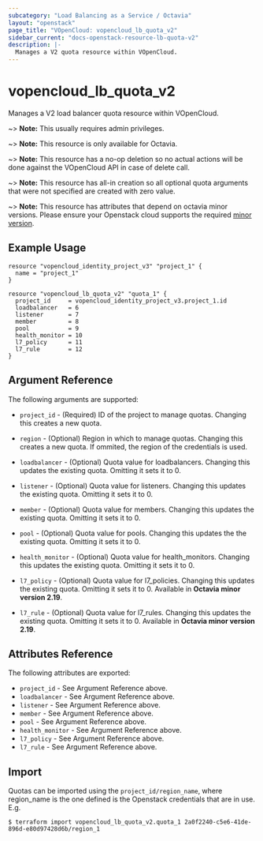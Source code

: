 ```yaml
---
subcategory: "Load Balancing as a Service / Octavia"
layout: "openstack"
page_title: "VOpenCloud: vopencloud_lb_quota_v2"
sidebar_current: "docs-openstack-resource-lb-quota-v2"
description: |-
  Manages a V2 quota resource within VOpenCloud.
---
```


# vopencloud\_lb\_quota\_v2

Manages a V2 load balancer quota resource within VOpenCloud.

~> **Note:** This usually requires admin privileges.

~> **Note:** This resource is only available for Octavia.

~> **Note:** This resource has a no-op deletion so no actual actions will be done against the VOpenCloud
   API in case of delete call.

~> **Note:** This resource has all-in creation so all optional quota arguments that were not specified are
   created with zero value.

~> **Note:** This resource has attributes that depend on octavia minor versions.
Please ensure your Openstack cloud supports the required [minor version](../#octavia-api-versioning).

## Example Usage

```hcl
resource "vopencloud_identity_project_v3" "project_1" {
  name = "project_1"
}

resource "vopencloud_lb_quota_v2" "quota_1" {
  project_id     = vopencloud_identity_project_v3.project_1.id
  loadbalancer   = 6
  listener       = 7
  member         = 8
  pool           = 9
  health_monitor = 10
  l7_policy      = 11
  l7_rule        = 12
}
```

## Argument Reference

The following arguments are supported:

* `project_id` - (Required) ID of the project to manage quotas. Changing this
  creates a new quota.

* `region` - (Optional) Region in which to manage quotas. Changing this
  creates a new quota. If ommited, the region of the credentials is used.

* `loadbalancer` - (Optional) Quota value for loadbalancers. Changing this
  updates the existing quota. Omitting it sets it to 0.

* `listener` - (Optional) Quota value for listeners. Changing this updates
  the existing quota. Omitting it sets it to 0.

* `member` - (Optional) Quota value for members. Changing this updates
  the existing quota. Omitting it sets it to 0.

* `pool` - (Optional) Quota value for pools. Changing this updates the
  the existing quota. Omitting it sets it to 0.

* `health_monitor` - (Optional) Quota value for health_monitors. Changing
  this updates the existing quota. Omitting it sets it to 0.

* `l7_policy` - (Optional) Quota value for l7_policies. Changing this
  updates the existing quota. Omitting it sets it to 0. Available in
  **Octavia minor version 2.19**.

* `l7_rule` - (Optional) Quota value for l7_rules. Changing this
  updates the existing quota. Omitting it sets it to 0. Available in
  **Octavia minor version 2.19**.


## Attributes Reference

The following attributes are exported:

* `project_id` - See Argument Reference above.
* `loadbalancer` - See Argument Reference above.
* `listener` - See Argument Reference above.
* `member` - See Argument Reference above.
* `pool` - See Argument Reference above.
* `health_monitor` - See Argument Reference above.
* `l7_policy` - See Argument Reference above.
* `l7_rule` - See Argument Reference above.

## Import

Quotas can be imported using the `project_id/region_name`, where region_name is the
one defined is the Openstack credentials that are in use. E.g.

```
$ terraform import vopencloud_lb_quota_v2.quota_1 2a0f2240-c5e6-41de-896d-e80d97428d6b/region_1
```
